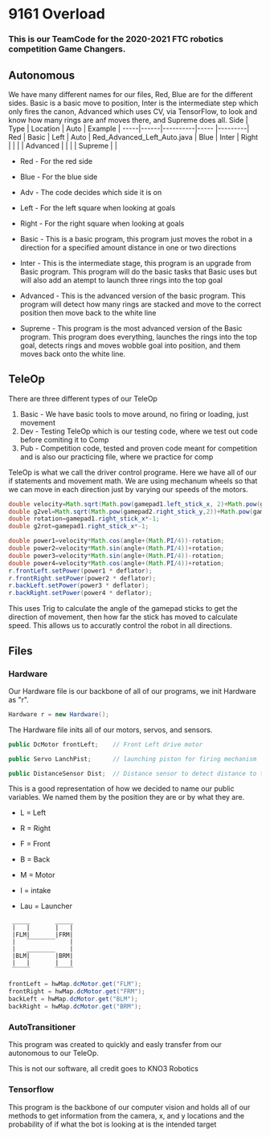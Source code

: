 # 9161 Overload
### This is our TeamCode for the 2020-2021 FTC robotics competition Game Changers.

## Autonomous

We have many different names for our files, Red, Blue are for the different sides. Basic is a basic move to position, Inter is the intermediate step which only fires the canon, Advanced which uses CV, via TensorFlow, to look and know how many rings are anf moves there, and Supreme does all.
  Side | Type | Location | Auto | Example |
  -----|------|----------|----- |---------|
  Red | Basic | Left | Auto  |   Red_Advanced_Left_Auto.java |
  Blue | Inter |  Right | |
  | | Advanced | |
  | | Supreme | |
       
  * Red - For the red side
  * Blue - For the blue side
  * Adv - The code decides which side it is on
  * Left - For the left square when looking at goals
  * Right - For the right square when looking at goals
  
  * Basic - This is a basic program, this program just moves the robot in a direction for a specified amount distance in one or two directions
  * Inter - This is the intermediate stage, this program is an upgrade from Basic program. This program will do the basic tasks that Basic uses but will also add an atempt to launch three rings into the top goal
  * Advanced - This is the advanced version of the basic program. This program will detect how many rings are stacked and move to the correct position then move back to the white line
  * Supreme - This program is the most advanced version of the Basic program. This program does everything, launches the rings into the top goal, detects rings and moves wobble goal into position, and them moves back onto the white line.

## TeleOp

There are three different types of our TeleOp
  1. Basic - We have basic tools to move around, no firing or loading, just movement
  2. Dev - Testing TeleOp which is our testing code, where we test out code before comiting it to Comp
  3. Pub - Competition code, tested and proven code meant for competition and is also our practicing file, where we practice for comp
  
TeleOp is what we call the driver control programe. Here we have all of our if statements and movement math. We are using mechanum wheels so that we can move in each direction just by varying our speeds of the motors.

```java
double velocity=Math.sqrt(Math.pow(gamepad1.left_stick_x, 2)+Math.pow(gamepad1.left_stick_y, 2));
double g2vel=Math.sqrt(Math.pow(gamepad2.right_stick_y,2))+Math.pow(gamepad2.right_stick_x,2);
double rotation=gamepad1.right_stick_x*-1;
double g2rot=gamepad1.right_stick_x*-1;

double power1=velocity*Math.cos(angle+(Math.PI/4))-rotation;
double power2=velocity*Math.sin(angle+(Math.PI/4))+rotation;
double power3=velocity*Math.sin(angle+(Math.PI/4))-rotation;
double power4=velocity*Math.cos(angle+(Math.PI/4))+rotation;
r.frontLeft.setPower(power1 * deflator);
r.frontRight.setPower(power2 * deflator);
r.backLeft.setPower(power3 * deflator);
r.backRight.setPower(power4 * deflator);
```

This uses Trig to calculate the angle of the gamepad sticks to get the direction of movement, then how far the stick has moved to calculate speed. This allows us to accuratly control the robot in all directions.
  
## Files
  ### Hardware
  
  Our Hardware file is our backbone of all of our programs, we init Hardware as "r". 
  ```java
  Hardware r = new Hardware();
  ```
  The Hardware file inits all of our motors, servos, and sensors. 
  
  ```java
  public DcMotor frontLeft;    // Front Left drive motor
  
  public Servo LanchPist;      // launching piston for firing mechanism
  
  public DistanceSensor Dist;  // Distance sensor to detect distance to the goal
  ```
  
  This is a good representation of how we decided to name our public variables. We named them by the position they are or by what they are.
  
   * L = Left
   * R = Right
   * F = Front
   * B = Back
   * M = Motor
  
   * I = intake
   * Lau = Launcher
  ```
   _____       _____
   |   |       |   |
   |FLM|       |FRM|
   |   ‾‾‾‾‾‾‾‾    |
   |   ________    |
   |BLM|       |BRM|
   |   |       |   |
   ‾‾‾‾‾       ‾‾‾‾‾
   ```
   ```java
   frontLeft = hwMap.dcMotor.get("FLM");
   frontRight = hwMap.dcMotor.get("FRM");
   backLeft = hwMap.dcMotor.get("BLM");
   backRight = hwMap.dcMotor.get("BRM");
   ```
  
  ### AutoTransitioner
  
  This program was created to quickly and easly transfer from our autonomous to our TeleOp.
  
  This is not our software, all credit goes to KNO3 Robotics
  
  ### Tensorflow
  
  This program is the backbone of our computer vision and holds all of our methods to get information from the camera, x, and y locations and the probability of if what the bot is looking at is the intended target
